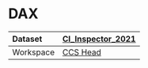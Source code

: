 



# DAX

|Dataset|[CI_Inspector_2021](./../CI_Inspector_2021.md)|
| :--- | :--- |
|Workspace|[CCS Head](../../Workspaces/CCS-Head.md)|
